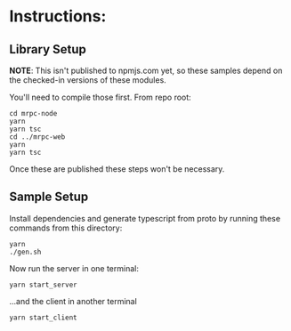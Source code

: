 # Instructions:

## Library Setup
**NOTE**: This isn't published to npmjs.com yet, so these samples depend on the checked-in versions of these modules.

You'll need to compile those first. From repo root:
```
cd mrpc-node
yarn
yarn tsc
cd ../mrpc-web
yarn
yarn tsc
```
Once these are published these steps won't be necessary.

## Sample Setup
Install dependencies and generate typescript from proto by running these commands from this directory:
```
yarn
./gen.sh
```
Now run the server in one terminal:
```
yarn start_server
```
...and the client in another terminal
```
yarn start_client
```
